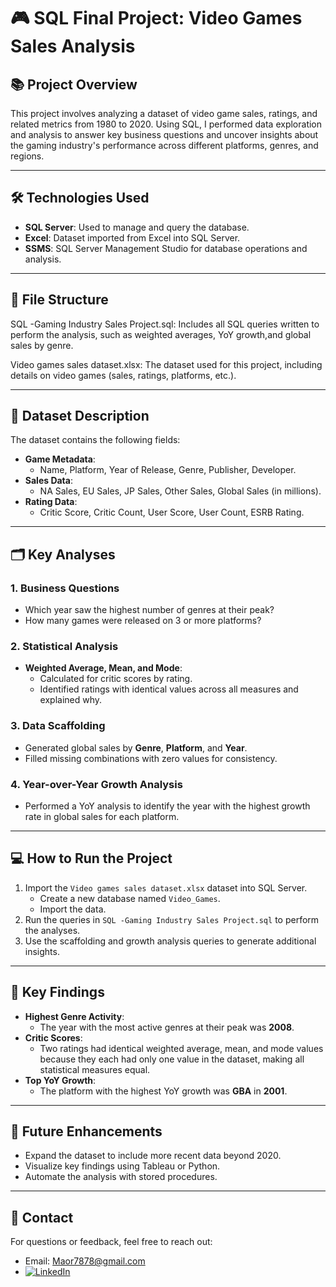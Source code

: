 # 🎮 SQL Final Project: Video Games Sales Analysis

## 📚 Project Overview
This project involves analyzing a dataset of video game sales, ratings, and related metrics from 1980 to 2020. Using SQL, I performed data exploration and analysis to answer key business questions and uncover insights about the gaming industry's performance across different platforms, genres, and regions.

---

## 🛠️ Technologies Used
- **SQL Server**: Used to manage and query the database.
- **Excel**: Dataset imported from Excel into SQL Server.
- **SSMS**: SQL Server Management Studio for database operations and analysis.

---

## 📂 File Structure
SQL -Gaming Industry Sales Project.sql: Includes all SQL queries written to perform the analysis, such as weighted averages, YoY growth,and global sales by genre.

Video games sales dataset.xlsx: The dataset used for this project, including details on video games (sales, ratings, platforms, etc.).

---

## 🧩 Dataset Description
The dataset contains the following fields:
- **Game Metadata**:
  - Name, Platform, Year of Release, Genre, Publisher, Developer.
- **Sales Data**:
  - NA Sales, EU Sales, JP Sales, Other Sales, Global Sales (in millions).
- **Rating Data**:
  - Critic Score, Critic Count, User Score, User Count, ESRB Rating.

---

## 🗂️ Key Analyses
### 1. Business Questions
- Which year saw the highest number of genres at their peak?
- How many games were released on 3 or more platforms?

### 2. Statistical Analysis
- **Weighted Average, Mean, and Mode**:
  - Calculated for critic scores by rating.
  - Identified ratings with identical values across all measures and explained why.

### 3. Data Scaffolding
- Generated global sales by **Genre**, **Platform**, and **Year**.
- Filled missing combinations with zero values for consistency.

### 4. Year-over-Year Growth Analysis
- Performed a YoY analysis to identify the year with the highest growth rate in global sales for each platform.

---

## 💻 How to Run the Project
1. Import the `Video games sales dataset.xlsx` dataset into SQL Server.
   - Create a new database named `Video_Games`.
   - Import the data.
2. Run the queries in `SQL -Gaming Industry Sales Project.sql` to perform the analyses.
3. Use the scaffolding and growth analysis queries to generate additional insights.

---

## 🔑 Key Findings
- **Highest Genre Activity**:
  - The year with the most active genres at their peak was **2008**.
- **Critic Scores**:
  - Two ratings had identical weighted average, mean, and mode values because they each had only one value in the dataset, making all statistical measures equal.
- **Top YoY Growth**:
  - The platform with the highest YoY growth was **GBA** in **2001**.

---

## 🚀 Future Enhancements
- Expand the dataset to include more recent data beyond 2020.
- Visualize key findings using Tableau or Python.
- Automate the analysis with stored procedures.

---

## 📧 Contact
For questions or feedback, feel free to reach out:
- Email: [Maor7878@gmail.com](mailto:Maor7878@gmail.com)
- [![LinkedIn](https://img.shields.io/badge/-LinkedIn-blue?style=flat-square&logo=linkedin&logoColor=white)](https://www.linkedin.com/in/maor-barel-a823a3288/)



